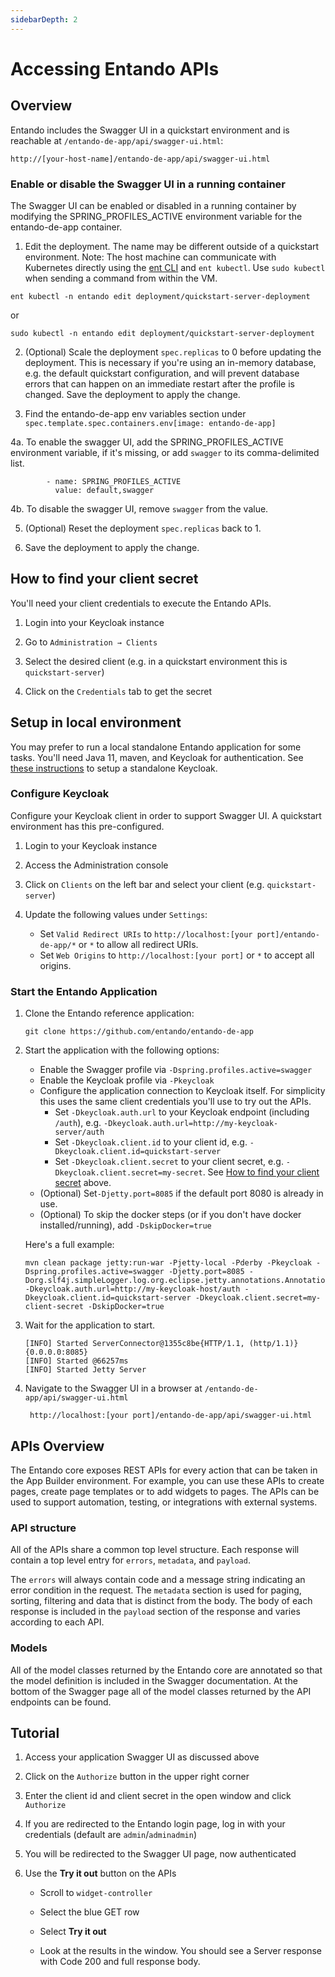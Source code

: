 ```yaml
---
sidebarDepth: 2
---
```

# Accessing Entando APIs

## Overview

Entando includes the Swagger UI in a quickstart environment and is reachable at `/entando-de-app/api/swagger-ui.html`:

    http://[your-host-name]/entando-de-app/api/swagger-ui.html

### Enable or disable the Swagger UI in a running container

The Swagger UI can be enabled or disabled in a running container by modifying the SPRING_PROFILES_ACTIVE environment variable for the entando-de-app container. 

1. Edit the deployment. The name may be different outside of a quickstart environment. Note: The host machine can communicate with Kubernetes directly using the [ent CLI](../getting-started/entando-cli.md) and `ent kubectl`. Use `sudo kubectl` when sending a command from within the VM.
```
ent kubectl -n entando edit deployment/quickstart-server-deployment
```
or
```
sudo kubectl -n entando edit deployment/quickstart-server-deployment
```

2. (Optional) Scale the deployment `spec.replicas` to 0 before updating the deployment. This is necessary if you're using an in-memory database, e.g. the default quickstart configuration, and will prevent database errors that can happen on an immediate restart after the profile is changed. Save the deployment to apply the change. 

3. Find the entando-de-app env variables section under `spec.template.spec.containers.env[image: entando-de-app]`

4a. To enable the swagger UI, add the SPRING_PROFILES_ACTIVE environment variable, if it's missing, or add `swagger` to its comma-delimited list.

```
        - name: SPRING_PROFILES_ACTIVE
          value: default,swagger
```
4b. To disable the swagger UI, remove `swagger` from the value.

5. (Optional) Reset the deployment `spec.replicas` back to 1.

6. Save the deployment to apply the change. 

## How to find your client secret
You'll need your client credentials to execute the Entando APIs. 

1. Login into your Keycloak instance

2. Go to `Administration → Clients`

3. Select the desired client (e.g. in a quickstart environment this is `quickstart-server`)

4. Click on the `Credentials` tab to get the secret 

## Setup in local environment

You may prefer to run a local standalone Entando application for some tasks. You'll need Java 11, maven, and Keycloak for authentication. See [these instructions](https://github.com/entando/app-builder/blob/master/with-keycloak.md) to setup a standalone Keycloak.

### Configure Keycloak

Configure your Keycloak client in order to support Swagger UI. A quickstart environment has this pre-configured.

1. Login to your Keycloak instance

2. Access the Administration console

3. Click on `Clients` on the left bar and select your client (e.g. `quickstart-server`)

4. Update the following values under `Settings`:
    - Set `Valid Redirect URIs` to `http://localhost:[your port]/entando-de-app/*` or `*` to allow all redirect URIs.
    - Set `Web Origins` to `http://localhost:[your port]` or `*` to accept all origins.

### Start the Entando Application

1.  Clone the Entando reference application:

        git clone https://github.com/entando/entando-de-app

2.  Start the application with the following options: 
    
    - Enable the Swagger profile via `-Dspring.profiles.active=swagger`
    - Enable the Keycloak profile via `-Pkeycloak`
    - Configure the application connection to Keycloak itself. For simplicity this uses the same client credentials you'll use to try out the APIs.
       - Set `-Dkeycloak.auth.url` to your Keycloak endpoint (including `/auth`), e.g. `-Dkeycloak.auth.url=http://my-keycloak-server/auth`   
       - Set `-Dkeycloak.client.id` to your client id, e.g. `-Dkeycloak.client.id=quickstart-server`
       - Set `-Dkeycloak.client.secret` to your client secret, e.g. `-Dkeycloak.client.secret=my-secret`. See [How to find your client secret](#how-to-find-your-client-secret) above.
    - (Optional) Set`-Djetty.port=8085` if the default port 8080 is already in use. 
    - (Optional) To skip the docker steps (or if you don't have docker installed/running), add `-DskipDocker=true`
    
    Here's a full example:
    
        mvn clean package jetty:run-war -Pjetty-local -Pderby -Pkeycloak -Dspring.profiles.active=swagger -Djetty.port=8085 -Dorg.slf4j.simpleLogger.log.org.eclipse.jetty.annotations.AnnotationParser=error -Dkeycloak.auth.url=http://my-keycloak-host/auth -Dkeycloak.client.id=quickstart-server -Dkeycloak.client.secret=my-client-secret -DskipDocker=true

3.  Wait for the application to start.

        [INFO] Started ServerConnector@1355c8be{HTTP/1.1, (http/1.1)}{0.0.0.0:8085}
        [INFO] Started @66257ms
        [INFO] Started Jetty Server

4. Navigate to the Swagger UI in a browser at `/entando-de-app/api/swagger-ui.html`

        http://localhost:[your port]/entando-de-app/api/swagger-ui.html
    

## APIs Overview

The Entando core exposes REST APIs for every action that can be taken in
the App Builder environment. For example, you can use
these APIs to create pages, create page templates or to add widgets to
pages. The APIs can be used to support automation, testing, or
integrations with external systems.

### API structure

All of the APIs share a common top level structure. Each response will
contain a top level entry for `errors`, `metadata`, and `payload`.

The `errors` will always contain code and a message string indicating an
error condition in the request. The `metadata` section is used for
paging, sorting, filtering and data that is distinct from the body. The
body of each response is included in the `payload` section of the
response and varies according to each API.

### Models

All of the model classes returned by the Entando core are annotated so that the model definition is included in the Swagger documentation. At the bottom of the Swagger page all of the model classes returned by the API endpoints can be found.

## Tutorial

1. Access your application Swagger UI as discussed above

2. Click on the `Authorize` button in the upper right corner

3. Enter the client id and client secret in the open window and click `Authorize`

4. If you are redirected to the Entando login page, log in with your credentials (default are `admin`/`adminadmin`)

5. You will be redirected to the Swagger UI page, now authenticated

6. Use the **Try it out** button on the APIs

    -   Scroll to `widget-controller`

    -   Select the blue GET row

    -   Select **Try it out**

    -   Look at the results in the window. You should see a Server response with Code 200 and full response body.